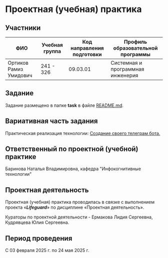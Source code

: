 # Проектная (учебная) практика

## Участники

| ФИО | Учебная группа | Код направления подготовки | Профиль образовательной программы |
|-|-|-|-|
| Ортиков Рамиз Умидович | 241 - 326|09.03.01|Системная и программная инженерия|


## Задание

Задание размещено в папке **task** в файле [README.md](task/README.md).

## Вариативная часть задания

Практическая реализация технологии: [Создание своего телеграм бота.](https://www.freecodecamp.org/news/how-to-create-a-telegram-bot-using-python)

## Ответственный по проектной (учебной) практике
Баринова Наталья Владимировна, кафедра "Инфокогнитивные технологии"

## Проектная деятельность

Проектная (учебная) практика проводилась в связке с выполнением проекта «***Lifeguard***» по дисциплине «Проектная деятельность».

Кураторы по проектной деятельности - Ермакова Лидия Сергеевна, Кудрявцева Юлия Сергеевна.

## Период проведения

С 03 февраля 2025 г. по 24 мая 2025 г.
